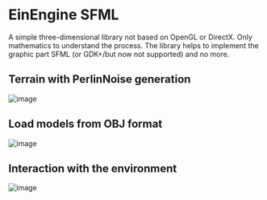 # EinEngine SFML
A simple three-dimensional library not based on OpenGL or DirectX.  Only mathematics to understand the process. The library helps to implement the graphic part SFML (or GDK+/but now not supported) and no more.

## Terrain with PerlinNoise generation
![image](https://user-images.githubusercontent.com/106626493/172015953-0a654839-af42-43da-ade7-6cb66b5cbfc2.png)

## Load models from OBJ format
![image](https://user-images.githubusercontent.com/106626493/172016137-9410cb9e-b5cc-4f73-99a9-088c8a9aaa59.png)

## Interaction with the environment
![image](https://user-images.githubusercontent.com/106626493/172016234-86a33e92-0ecf-469b-a586-e294bf42a7af.png)
